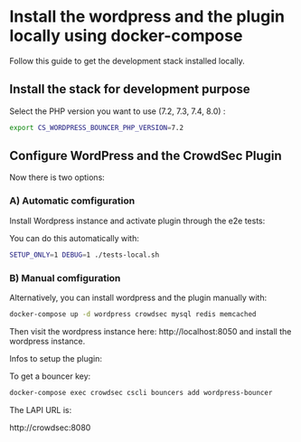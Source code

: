 # Install the wordpress and the plugin locally using docker-compose

Follow this guide to get the development stack installed locally.

## Install the stack for development purpose

Select the PHP version you want to use (7.2, 7.3, 7.4, 8.0) :

```bash
export CS_WORDPRESS_BOUNCER_PHP_VERSION=7.2
```

## Configure WordPress and the CrowdSec Plugin

Now there is two options:

### A) Automatic comfiguration

Install Wordpress instance and activate plugin through the e2e tests:

You can do this automatically with:

```bash
SETUP_ONLY=1 DEBUG=1 ./tests-local.sh
```

### B) Manual comfiguration

Alternatively, you can install wordpress and the plugin manually with:

```bash
docker-compose up -d wordpress crowdsec mysql redis memcached
```

Then visit the wordpress instance here: http://localhost:8050 and install the wordpress instance.

Infos to setup the plugin:

To get a bouncer key:

```bash
docker-compose exec crowdsec cscli bouncers add wordpress-bouncer
```

The LAPI URL is:

http://crowdsec:8080
